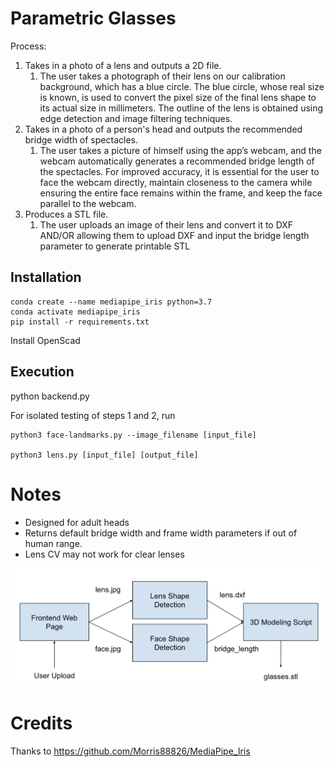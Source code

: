 # Parametric Glasses

Process:

1. Takes in a photo of a lens and outputs a 2D file.
    1. The user takes a photograph of their lens on our calibration background, which has a blue circle. The blue circle, whose real size is known, is used to convert the pixel size of the final lens shape to its actual size in millimeters. The outline of the lens is obtained using edge detection and image filtering techniques.
2. Takes in a photo of a person's head and outputs the recommended bridge width of spectacles.
    1. The user takes a picture of himself using the app’s webcam, and the webcam automatically generates a recommended bridge length of the spectacles. For improved accuracy, it is essential for the user to face the webcam directly, maintain closeness to the camera while ensuring the entire face remains within the frame, and keep the face parallel to the webcam.
3. Produces a STL file.
    1. The user uploads an image of their lens and convert it to DXF AND/OR allowing them to upload DXF and input the bridge length parameter to generate printable STL


## Installation

```
conda create --name mediapipe_iris python=3.7
conda activate mediapipe_iris
pip install -r requirements.txt
```

Install OpenScad

## Execution

python backend.py

For isolated testing of steps 1 and 2, run

```
python3 face-landmarks.py --image_filename [input_file]

python3 lens.py [input_file] [output_file]
```

# Notes
- Designed for adult heads
- Returns default bridge width and frame width parameters if out of human range.
- Lens CV may not work for clear lenses


![image](user-process.png)


# Credits

Thanks to https://github.com/Morris88826/MediaPipe_Iris
